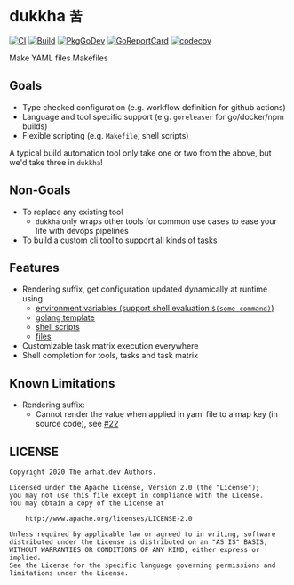 # dukkha `苦`

[![CI](https://github.com/arhat-dev/dukkha/workflows/CI/badge.svg)](https://github.com/arhat-dev/dukkha/actions?query=workflow%3ACI)
[![Build](https://github.com/arhat-dev/dukkha/workflows/Build/badge.svg)](https://github.com/arhat-dev/dukkha/actions?query=workflow%3ABuild)
[![PkgGoDev](https://pkg.go.dev/badge/arhat.dev/dukkha)](https://pkg.go.dev/arhat.dev/dukkha)
[![GoReportCard](https://goreportcard.com/badge/arhat.dev/dukkha)](https://goreportcard.com/report/arhat.dev/dukkha)
[![codecov](https://codecov.io/gh/arhat-dev/dukkha/branch/master/graph/badge.svg)](https://codecov.io/gh/arhat-dev/dukkha)

Make YAML files Makefiles

## Goals

- Type checked configuration (e.g. workflow definition for github actions)
- Language and tool specific support (e.g. `goreleaser` for go/docker/npm builds)
- Flexible scripting (e.g. `Makefile`, shell scripts)

A typical build automation tool only take one or two from the above, but we'd take three in `dukkha`!

## Non-Goals

- To replace any existing tool
  - `dukkha` only wraps other tools for common use cases to ease your life with devops pipelines
- To build a custom cli tool to support all kinds of tasks

## Features

- Rendering suffix, get configuration updated dynamically at runtime using
  - [environment variables (support shell evaluation `$(some command)`)](./docs/renderers/env.md)
  - [golang template](./docs/renderers/template.md)
  - [shell scripts](./docs/renderers/shell.md)
  - [files](./docs/renderers/file.md)
- Customizable task matrix execution everywhere
- Shell completion for tools, tasks and task matrix

## Known Limitations

- Rendering suffix:
  - Cannot render the value when applied in yaml file to a map key (in source code), see [#22](https://github.com/arhat-dev/dukkha/issues/22)

## LICENSE

```text
Copyright 2020 The arhat.dev Authors.

Licensed under the Apache License, Version 2.0 (the "License");
you may not use this file except in compliance with the License.
You may obtain a copy of the License at

    http://www.apache.org/licenses/LICENSE-2.0

Unless required by applicable law or agreed to in writing, software
distributed under the License is distributed on an "AS IS" BASIS,
WITHOUT WARRANTIES OR CONDITIONS OF ANY KIND, either express or implied.
See the License for the specific language governing permissions and
limitations under the License.
```
